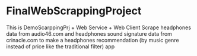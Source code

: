 # FinalWebScrappingProject
This is DemoScarppingPrj + Web Service + Web Client
Scrape headphones data from audio46.com and headphones sound signature data from crinacle.com to make a headphones recommendation (by music genre instead of price like the traditional filter) app
